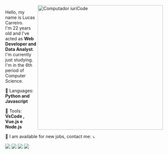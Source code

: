 <img src="https://raw.githubusercontent.com/MicaelliMedeiros/micaellimedeiros/master/image/computer-illustration.png" min-width="400px" max-width="400px" width="400px" align="right" alt="Computador iuriCode">

<p align="left"> 
  Hello, my name is Lucas Carreiro. 
  <br>
  I'm 22 years old and I've acted as <strong>Web Developer and Data Analyst</strong>. 
  <br>
  I'm currently just studying. I'm in the 6th period of Computer Science.
</p>

<p align="left">
  🤖 Languages: <strong>Python and Javascript</strong>
</p>

<p align="left">
  💼 Tools: <strong>VsCode , Vue.js e Node.js</strong>
</p>

<p align="left">
  💌 I am available for new jobs, contact me: ⤵️
</p>

<p align="left">
  <a href="mailto:contato.lucasscarreiro@gmail.com" alt="Gmail">
  <img src="https://img.shields.io/badge/-Gmail-FF0000?style=flat-square&labelColor=FF0000&logo=gmail&logoColor=white&link=LINK-DO-SEU-EMAIL" /></a>

  <a href="https://www.linkedin.com/in/lucas1carreiro1/" alt="Linkedin">
  <img src="https://img.shields.io/badge/-Linkedin-0e76a8?style=flat-square&logo=Linkedin&logoColor=white&link=LINK-DO-SEU-LINKEDIN" /></a>

  <a href="https://wa.me/5586995131170" alt="WhatsApp">
  <img src="https://img.shields.io/badge/-WhatsApp-25d366?style=flat-square&labelColor=25d366&logo=whatsapp&logoColor=white&link=API-DO-SEU-WHATSAPP"/></a>

  <a href="https://www.instagram.com/lucas_carreir0/" alt="Instagram">
  <img src="https://img.shields.io/badge/-Instagram-DF0174?style=flat-square&labelColor=DF0174&logo=instagram&logoColor=white&link=LINK-DO-SEU-INSTAGRAM"/></a>
</p>  
